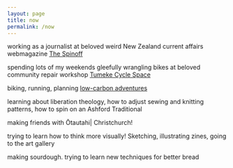 ```yaml
---
layout: page
title: now
permalink: /now 
---
```


working as a journalist at beloved weird New Zealand current affairs webmagazine [The Spinoff](https://thespinoff.co.nz) 

spending lots of my weekends gleefully wrangling bikes at beloved community repair workshop [Tumeke Cycle Space](https://tumekecyclespace.org.nz/)

biking, running, planning [low-carbon adventures](https://mostlygoodideas.nz/zine) 

learning about liberation theology, how to adjust sewing and knitting patterns, how to spin on an Ashford Traditional 

making friends with Ōtautahi| Christchurch! 

trying to learn how to think more visually! Sketching, illustrating zines, going to the art gallery

making sourdough. trying to learn new techniques for better bread
